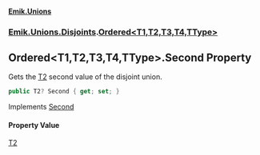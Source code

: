 #### [Emik.Unions](index.md 'index')
### [Emik.Unions.Disjoints](Emik.Unions.Disjoints.md 'Emik.Unions.Disjoints').[Ordered&lt;T1,T2,T3,T4,TType&gt;](Ordered{T1,T2,T3,T4,TType}.md 'Emik.Unions.Disjoints.Ordered<T1,T2,T3,T4,TType>')

## Ordered<T1,T2,T3,T4,TType>.Second Property

Gets the [T2](Ordered{T1,T2,T3,T4,TType}.md#Emik.Unions.Disjoints.Ordered_T1,T2,T3,T4,TType_.T2 'Emik.Unions.Disjoints.Ordered<T1,T2,T3,T4,TType>.T2') second value of the disjoint union.

```csharp
public T2? Second { get; set; }
```

Implements [Second](IEither{T1,T2,T3,T4}.Second.md 'Emik.Unions.Disjoints.IEither<T1,T2,T3,T4>.Second')

#### Property Value
[T2](Ordered{T1,T2,T3,T4,TType}.md#Emik.Unions.Disjoints.Ordered_T1,T2,T3,T4,TType_.T2 'Emik.Unions.Disjoints.Ordered<T1,T2,T3,T4,TType>.T2')
